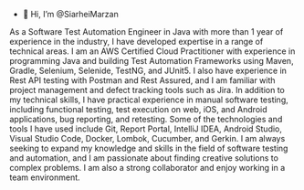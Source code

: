 - 👋 Hi, I’m @SiarheiMarzan
<!---
SiarheiMarzan/SiarheiMarzan is a ✨ special ✨ repository because its `README.md` (this file) appears on your GitHub profile.
You can click the Preview link to take a look at your changes.
--->
As a Software Test Automation Engineer in Java with more than 1 year of experience in the industry, I have developed expertise in a range of technical areas. I am an AWS Certified Cloud Practitioner with experience in programming Java and building Test Automation Frameworks using Maven, Gradle, Selenium, Selenide, TestNG, and JUnit5. I also have experience in Rest API testing with Postman and Rest Assured, and I am familiar with project management and defect tracking tools such as Jira.
In addition to my technical skills, I have practical experience in manual software testing, including functional testing, test execution on web, iOS, and Android applications, bug reporting, and retesting. Some of the technologies and tools I have used include Git, Report Portal, IntelliJ IDEA, Android Studio, Visual Studio Code, Docker, Lombok, Cucumber, and Gerkin.
I am always seeking to expand my knowledge and skills in the field of software testing and automation, and I am passionate about finding creative solutions to complex problems. I am also a strong collaborator and enjoy working in a team environment.
